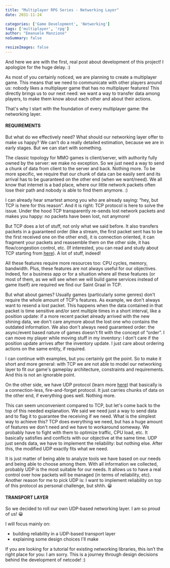 ```yaml
---
title: "Multiplayer RPG Series - Networking Layer"
date: 2031-11-24

categories: ['Game Development', 'Networking']
tags: ['multiplayer', 'rpg']
author: "Emanuele Manzione"
noSummary: false

resizeImages: false
---
```

And here we are with the first, real post about development of this project! I apologize for the huge delay. :)

As most of you certainly noticed, we are planning to create a multiplayer game. This means that we need to communicate with other players around us: nobody likes a multiplayer game that has no multiplayer features!
This directly brings us to our next need: we want a way to transfer data among players, to make them know about each other and about their actions.

That's why I start with the foundation of every multiplayer game: the networking layer.

#### REQUIREMENTS

But what do we effectively need? What should our networking layer offer to make us happy?
We can't do a really detailed estimation, because we are in early stages. But we can start with something.

The classic topology for MMO games is client/server, with authority fully owned by the server: we make no exception. So we just need a way to send a chunk of data from client to the server and back. Nothing more.
To be more specific, we require that our chunk of data can be easily sent and its arrival has to be guaranteed on the other end (when we want/need). We all know that internet is a bad place, where our little network packets often lose their path and nobody is able to find them anymore. :)

I can already hear smartest among you who are already saying: “hey, but TCP is here for this reason”.
And it is right: TCP protocol is here to solve the issue. Under the hood TCP transparently re-sends lost network packets and makes you happy: no packets have been lost, not anymore!

But TCP does a lot of stuff, not only what we said before. It also transfers packets in a guaranteed order (like a stream, the first packet sent has to be the first received one on the other end), it is connection oriented, it can fragment your packets and reassemble them on the other side, it has flow/congestion control, etc. (If interested, you can read and study about TCP starting from [here](https://en.wikipedia.org/wiki/Transmission_Control_Protocol)).
A lot of stuff, indeed!

All these features require more resources too: CPU cycles, memory, bandwidth. Plus, these features are not always useful for our objectives.
Indeed, for a business app or for a situation where all these features (or most of them, as we will see when we will build game services instead of game itself) are required we find our Saint Graal in TCP.

But what about games?
Usually games (particularly some genres) don't require the whole amount of TCP's features.
As example, we don't always want to resend a lost packet. This happens when the data contained in that packet is time sensitive and/or sent multiple times in a short interval, like a position update: if a more recent packet already arrived with the new shining data, we don't care anymore about the lost one who contains the outdated information.
We also don't always need guaranteed order: the async/event based nature of games doesn't fit with the concept of “order”. I can move my player while moving stuff in my inventory: I don't care if the position update arrives after the inventory update. I just care about ordering actions on the same entity, if required.

I can continue with examples, but you certainly got the point. So to make it short and more general: with TCP we are not able to model our networking layer to fit our game's gameplay architecture, constraints and requirements. And this is not an ignorable point.

On the other side, we have UDP protocol (learn more [here](https://en.wikipedia.org/wiki/User_Datagram_Protocol)) that basically is a connection-less, fire-and-forget protocol. It just carries chunks of data on the other end, if everything goes well. Nothing more.

This can seem unconvenient compared to TCP, but let's come back to the top of this needed explanation. We said we need just a way to send data and to flag it to guarantee the receiving if we need.
What is the simplest way to achieve this?
TCP does everything we need, but has a huge amount of features we don't need and we have to workaround someway. We probably have to fight with them to optimize traffic, CPU load, etc. It basically satisfies and conflicts with our objective at the same time.
UDP just sends data, we have to implement the reliability: but nothing else. After this, the modified UDP exactly fits what we need.

It is just matter of being able to analyze tools we have based on our needs and being able to choose among them. With all information we collected, probably UDP is the most suitable for our needs. It allows us to have a real control over how packets will be managed (in terms of reliability, etc).
Another reason for me to pick UDP is: I want to implement reliability on top of this protocol as personal challenge, but shhh. 😀

#### TRANSPORT LAYER

So we decided to roll our own UDP-based networking layer. I am so proud of us! 😀

I will focus mainly on:

* building reliability in a UDP-based transport layer
* explaining some design choices I'll make

If you are looking for a tutorial for existing networking libraries, this isn’t the right place for you: I am sorry. This is a journey through design decisions behind the development of netcode! :)